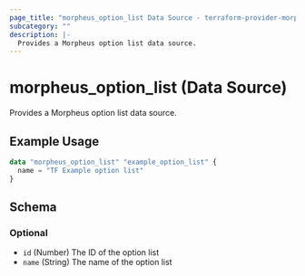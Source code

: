 ```yaml
---
page_title: "morpheus_option_list Data Source - terraform-provider-morpheus"
subcategory: ""
description: |-
  Provides a Morpheus option list data source.
---
```


# morpheus_option_list (Data Source)

Provides a Morpheus option list data source.

## Example Usage

```terraform
data "morpheus_option_list" "example_option_list" {
  name = "TF Example option list"
}
```

<!-- schema generated by tfplugindocs -->
## Schema

### Optional

- `id` (Number) The ID of the option list
- `name` (String) The name of the option list